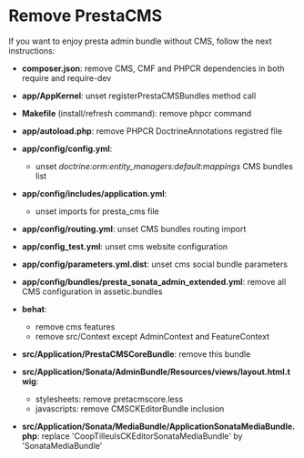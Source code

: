 Remove PrestaCMS
===================================

If you want to enjoy presta admin bundle without CMS, follow the next instructions:

 * **composer.json**: remove CMS, CMF and PHPCR dependencies in both require and require-dev
 * **app/AppKernel**: unset registerPrestaCMSBundles method call
 * **Makefile** (install/refresh command): remove phpcr command
 * **app/autoload.php**: remove PHPCR DoctrineAnnotations registred file

 * **app/config/config.yml**:
    * unset *doctrine:orm:entity_managers:default:mappings* CMS bundles list
 * **app/config/includes/application.yml**:
    * unset imports for presta_cms file
 * **app/config/routing.yml**: unset CMS bundles routing import
 * **app/config_test.yml**: unset cms website configuration
 * **app/config/parameters.yml.dist**: unset cms social bundle parameters

 * **app/config/bundles/presta_sonata_admin_extended.yml**: remove all CMS configuration in assetic.bundles

 * **behat**:
    * remove cms features
    * remove src/Context except AdminContext and FeatureContext

 * **src/Application/PrestaCMSCoreBundle**: remove this bundle
 * **src/Application/Sonata/AdminBundle/Resources/views/layout.html.twig**:
    * stylesheets: remove pretacmscore.less
    * javascripts: remove CMSCKEditorBundle inclusion
 * **src/Application/Sonata/MediaBundle/ApplicationSonataMediaBundle.php**:
    replace 'CoopTilleulsCKEditorSonataMediaBundle' by 'SonataMediaBundle'
